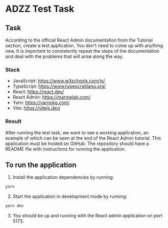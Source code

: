 # ADZZ Test Task

## Task
According to the official React Admin documentation from the Tutorial section, create a test application. You don't need to come up with anything new. It is important to consistently repeat the steps of the documentation and deal with the problems that will arise along the way.

### Stack
- JavaScript: https://www.w3schools.com/js/
- TypeScript: https://www.typescriptlang.org/
- React: https://react.dev/
- React Admin: https://marmelab.com/
- Yarn: https://yarnpkg.com/
- Vite: https://vitejs.dev/

### Result
After running the test task, we want to see a working application, an example of which can be seen at the end of the React Admin tutorial. This application must be hosted on GitHub. The repository should have a README file with instructions for running the application.

## To run the application

1. Install the application dependencies by running:

```sh
yarn
```

2. Start the application in development mode by running:

```sh
yarn dev
```

3. You should be up and running with the React admin application on port 5173.